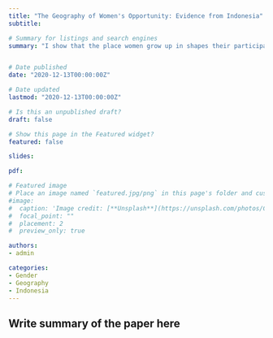 ```yaml
---
title: "The Geography of Women's Opportunity: Evidence from Indonesia"
subtitle: 

# Summary for listings and search engines
summary: "I show that the place women grow up in shapes their participation in the labor market as adults"


# Date published
date: "2020-12-13T00:00:00Z"

# Date updated
lastmod: "2020-12-13T00:00:00Z"

# Is this an unpublished draft?
draft: false

# Show this page in the Featured widget?
featured: false

slides:

pdf:

# Featured image
# Place an image named `featured.jpg/png` in this page's folder and customize its options here.
#image:
#  caption: 'Image credit: [**Unsplash**](https://unsplash.com/photos/CpkOjOcXdUY)'
#  focal_point: ""
#  placement: 2
#  preview_only: true

authors:
- admin

categories:
- Gender
- Geography
- Indonesia
---
```


## Write summary of the paper here

